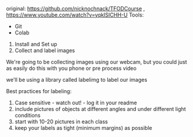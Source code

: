 original: https://github.com/nicknochnack/TFODCourse , https://www.youtube.com/watch?v=yqkISICHH-U
Tools:
 - Git
 - Colab

1. Install and Set up
2. Collect and label images

We're going to be collecting images using our webcam, but you could just as easily do this with you phone or pre process video

we'll be using a library called labelimg to label our images

Best practices for labeling: 
1. Case sensitive - watch out! - log it in your readme
2. include pictures of objects at different angles and under different light conditions
3. start with 10-20 pictures in each class
4. keep your labels as tight (minimum margins) as possible
